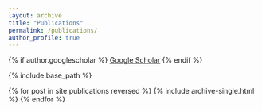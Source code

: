 ```yaml
---
layout: archive
title: "Publications"
permalink: /publications/
author_profile: true
---
```

{% if author.googlescholar %}
  <u><a href="{{https://scholar.google.com/citations?user=ZVSmRYwAAAAJ&hl}}">Google Scholar</a></u>
{% endif %}

{% include base_path %}

{% for post in site.publications reversed %}
  {% include archive-single.html %}
{% endfor %}
